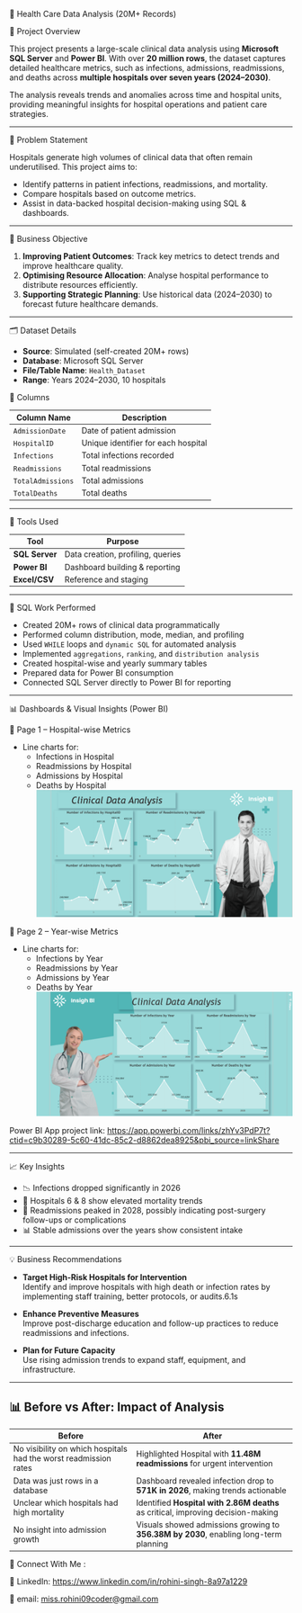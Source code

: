 🏥 Health Care Data Analysis (20M+ Records)

📌 Project Overview

This project presents a large-scale clinical data analysis using **Microsoft SQL Server** and **Power BI**. With over **20 million rows**, the dataset captures detailed healthcare metrics, such as infections, admissions, readmissions, and deaths across **multiple hospitals over seven years (2024–2030)**.

The analysis reveals trends and anomalies across time and hospital units, providing meaningful insights for hospital operations and patient care strategies.

---

🧠 Problem Statement

Hospitals generate high volumes of clinical data that often remain underutilised. This project aims to:

- Identify patterns in patient infections, readmissions, and mortality.
- Compare hospitals based on outcome metrics.
- Assist in data-backed hospital decision-making using SQL & dashboards.

---

🎯 Business Objective

1. **Improving Patient Outcomes**: Track key metrics to detect trends and improve healthcare quality.
2. **Optimising Resource Allocation**: Analyse hospital performance to distribute resources efficiently.
3. **Supporting Strategic Planning**: Use historical data (2024–2030) to forecast future healthcare demands.

---

🗂️ Dataset Details

- **Source**: Simulated (self-created 20M+ rows)
- **Database**: Microsoft SQL Server
- **File/Table Name**: `Health_Dataset`
- **Range**: Years 2024–2030, 10 hospitals

🔑 Columns

| Column Name       | Description                          |
|-------------------|--------------------------------------|
| `AdmissionDate`   | Date of patient admission            |
| `HospitalID`      | Unique identifier for each hospital  |
| `Infections`      | Total infections recorded            |
| `Readmissions`    | Total readmissions                   |
| `TotalAdmissions` | Total admissions                     |
| `TotalDeaths`     | Total deaths                         |

---

🧰 Tools Used

| Tool                | Purpose                            |
|---------------------|------------------------------------|
| **SQL Server**      | Data creation, profiling, queries  |
| **Power BI**        | Dashboard building & reporting     |
| **Excel/CSV**       | Reference and staging              |

---

🧮 SQL Work Performed

- Created 20M+ rows of clinical data programmatically
- Performed column distribution, mode, median, and profiling
- Used `WHILE` loops and `dynamic SQL` for automated analysis
- Implemented `aggregations`, `ranking`, and `distribution analysis`
- Created hospital-wise and yearly summary tables
- Prepared data for Power BI consumption
- Connected SQL Server directly to Power BI for reporting

---

📊 Dashboards & Visual Insights (Power BI)

🏥 Page 1 – Hospital-wise Metrics

- Line charts for:
  - Infections in Hospital
  - Readmissions by Hospital
  - Admissions by Hospital
  - Deaths by Hospital
![image link](https://github.com/Gitrohinihub/Health_care_Project/blob/5eea10f84e1f600d2cbbbacde5f2bdf797eab38e/Health%20Data%20Analysis%20Report%20page%201st.png)
 
📅 Page 2 – Year-wise Metrics

- Line charts for:
  - Infections by Year
  - Readmissions by Year
  - Admissions by Year
  - Deaths by Year
![image link](https://github.com/Gitrohinihub/Health_care_Project/blob/f26162e82c2e96a05097240d355661afc0e563f4/Analysis%20by%20Year%20Report%20page%202nd.png)

Power BI App project link: https://app.powerbi.com/links/zhYv3PdP7t?ctid=c9b30289-5c60-41dc-85c2-d8862dea8925&pbi_source=linkShare

---

📈 Key Insights

- 📉 Infections dropped significantly in 2026
- 🏥 Hospitals 6 & 8 show elevated mortality trends
- 🔁 Readmissions peaked in 2028, possibly indicating post-surgery follow-ups or complications
- 📊 Stable admissions over the years show consistent intake

---

💡 Business Recommendations

- **Target High-Risk Hospitals for Intervention**  
  Identify and improve hospitals with high death or infection rates by implementing staff training, better protocols, or audits.6.1s

- **Enhance Preventive Measures**  
  Improve post-discharge education and follow-up practices to reduce readmissions and infections.

- **Plan for Future Capacity**  
  Use rising admission trends to expand staff, equipment, and infrastructure.

---

## 📊 Before vs After: Impact of Analysis

|                      **Before**                                                             | **After**                                                                  |
|------------------------------------------------------------------------|-------------------------------------------------------------------------------------------------|
| No visibility on which hospitals had the worst readmission rates       | Highlighted Hospital with **11.48M readmissions** for urgent intervention                       |
| Data was just rows in a database                                       | Dashboard revealed infection drop to **571K in 2026**, making trends actionable                 |
| Unclear which hospitals had high mortality                             | Identified **Hospital with 2.86M deaths** as critical, improving decision-making                |
| No insight into admission growth                                       | Visuals showed admissions growing to **356.38M by 2030**, enabling long-term planning           |


  
🤝 Connect With Me :

💼 LinkedIn: https://www.linkedin.com/in/rohini-singh-8a97a1229 

📧 email: miss.rohini09coder@gmail.com






